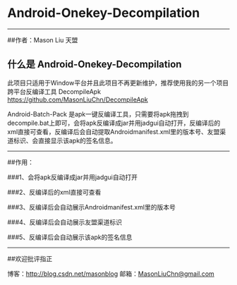 # Android-Onekey-Decompilation

------

##作者：Mason Liu           天盟

## 什么是 Android-Onekey-Decompilation

此项目只适用于Window平台并且此项目不再更新维护，推荐使用我的另一个项目跨平台反编译工具 DecompileApk https://github.com/MasonLiuChn/DecompileApk

Android-Batch-Pack 是apk一键反编译工具，只需要将apk拖拽到decompile.bat上即可，会将apk反编译成jar并用jadgui自动打开，反编译后的xml直接可查看，反编译后会自动提取Androidmanifest.xml里的版本号、友盟渠道标识、会直接显示该apk的签名信息。


------

##作用：

###1、会将apk反编译成jar并用jadgui自动打开

###2、反编译后的xml直接可查看

###3、反编译后会自动展示Androidmanifest.xml里的版本号

###4、反编译后会自动展示友盟渠道标识

###5、反编译后会自动展示该apk的签名信息

------
##欢迎批评指正

博客：http://blog.csdn.net/masonblog
邮箱：MasonLiuChn@gmail.com




